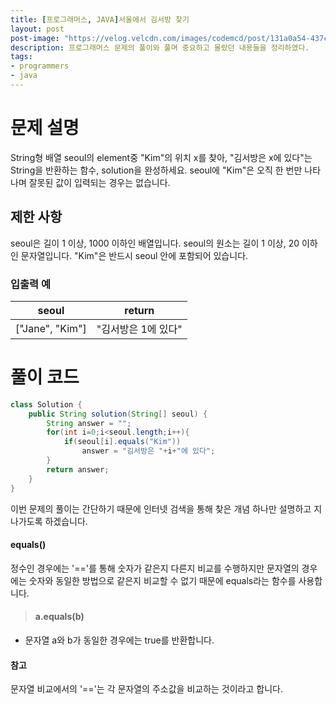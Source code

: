 ```yaml
---
title: [프로그래머스, JAVA]서울에서 김서방 찾기
layout: post
post-image: "https://velog.velcdn.com/images/codemcd/post/131a0a54-437c-4acf-ba01-c8798c0b7628/Java_Logo.png"
description: 프로그래머스 문제의 풀이와 풀며 중요하고 몰랐던 내용들을 정리하였다.
tags:
- programmers
- java
---
```



# 문제 설명
String형 배열 seoul의 element중 "Kim"의 위치 x를 찾아, "김서방은 x에 있다"는 String을 반환하는 함수, solution을 완성하세요. seoul에 "Kim"은 오직 한 번만 나타나며 잘못된 값이 입력되는 경우는 없습니다.

## 제한 사항
seoul은 길이 1 이상, 1000 이하인 배열입니다.
seoul의 원소는 길이 1 이상, 20 이하인 문자열입니다.
"Kim"은 반드시 seoul 안에 포함되어 있습니다.
### 입출력 예
|seoul|	return|
|:---:|:---:|
|["Jane", "Kim"]|	"김서방은 1에 있다"|
# 풀이 코드
```java
class Solution {
    public String solution(String[] seoul) {
        String answer = "";
        for(int i=0;i<seoul.length;i++){
            if(seoul[i].equals("Kim"))
                answer = "김서방은 "+i+"에 있다";
        }
        return answer;
    }
}

```
이번 문제의 풀이는 간단하기 때문에 인터넷 검색을 통해 찾은 개념 하나만 설명하고 지나가도록 하겠습니다.
#### equals()
정수인 경우에는 '=='를 통해 숫자가 같은지 다른지 비교를 수행하지만 문자열의 경우에는 숫자와 동일한 방법으로 같은지 비교할 수 없기 때문에 equals라는 함수를 사용합니다.
> #### a.equals(b)
- 문자열 a와 b가 동일한 경우에는 true를 반환합니다.

#### 참고
문자열 비교에서의 '=='는 각 문자열의 주소값을 비교하는 것이라고 합니다.